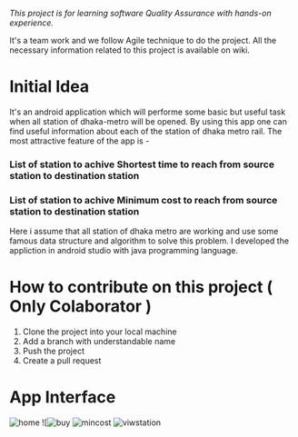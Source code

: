 *This project is for learning software Quality Assurance with hands-on experience.*

It's a team work and we follow Agile technique to do the project. All the necessary information related to this project is
available on wiki.

# Initial Idea
It's an android application which will performe some basic but useful task when all station of dhaka-metro will be opened.
By using this app one can find useful information about each of the station of dhaka metro rail. The most attractive feature
of the app is - 

### List of station to achive Shortest time to reach from source station to destination station
### List of station to achive Minimum cost to reach from source station to destination station

Here i assume that all station of dhaka metro are working and use some famous data structure and algorithm to solve this 
problem. I developed the appliction in android studio with java programming language.

# How to contribute on this project ( Only Colaborator )
1. Clone the project into your local machine
2. Add a branch with understandable name
3. Push the project
4. Create a pull request

# App Interface
![home](https://github.com/Sakil-JU-CSE-28/Dhaka-Metro-Rail/assets/50700465/280b2095-e570-421a-93f0-0d9756a16342)
![![buy](https://github.com/Sakil-JU-CSE-28/Dhaka-Metro-Rail/assets/50700465/0ccc2b82-dc64-4c96-b865-6293529f63da)
![mincost](https://github.com/Sakil-JU-CSE-28/Dhaka-Metro-Rail/assets/50700465/b0d7a8ca-9edd-4c28-889d-b93fe7a236d6)
![viwstation](https://github.com/Sakil-JU-CSE-28/Dhaka-Metro-Rail/assets/50700465/9a157880-5402-419e-ba3b-b45955208d09)
